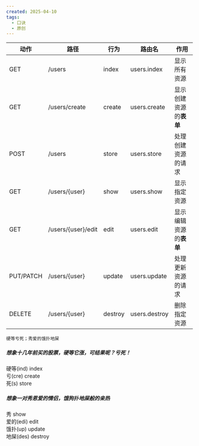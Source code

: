 ```yaml
---
created: 2025-04-10
tags:
  - 口诀
  - 原创
---
```


| 动作      | 路径               | 行为    | 路由名        | 作用                   |
| --------- | ------------------ | ------- | ------------- | ---------------------- |
| GET       | /users             | index   | users.index   | 显示所有资源           |
| GET       | /users/create      | create  | users.create  | 显示创建资源的**表单** |
| POST      | /users             | store   | users.store   | 处理创建资源的请求     |
| GET       | /users/{user}      | show    | users.show    | 显示指定资源           |
| GET       | /users/{user}/edit | edit    | users.edit    | 显示编辑资源的**表单** |
| PUT/PATCH | /users/{user}      | update  | users.update  | 处理更新资源的请求     |
| DELETE    | /users/{user}      | destroy | users.destroy | 删除指定资源           |

```
硬等亏死；秀爱的饿扑地屎
```

##### 想象十几年前买的股票，硬等它涨，可结果呢？亏死！

硬等(ind) index  
亏(cre) create  
死(s) store  

##### 想象一对秀恩爱的情侣，饿狗扑地屎般的亲热

秀 show  
爱的(edi) edit  
饿扑(up) update  
地屎(des) destroy  
